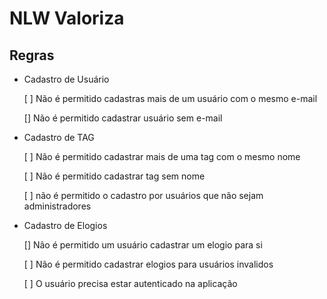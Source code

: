 # NLW Valoriza

## Regras
 - Cadastro de Usuário
    
    [ ] Não é permitido cadastras mais de um usuário com o mesmo e-mail

    [] Não é permitido cadastrar usuário sem e-mail

 - Cadastro de TAG
    
    [ ] Não é permitido cadastrar mais de uma tag com o mesmo nome

    [ ] Não é permitido cadastrar tag sem nome

    [ ] não é permitido o cadastro por usuários que não sejam administradores

- Cadastro de Elogios

    [] Não é permitido um usuário cadastrar um elogio para si

    [ ] Não é permitido cadastrar elogios para usuários invalidos

    [ ] O usuário precisa estar autenticado na aplicação
